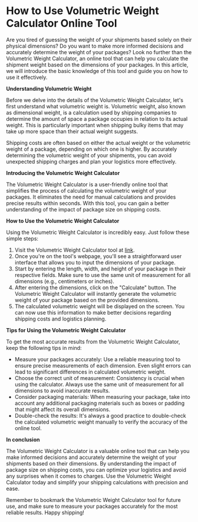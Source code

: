 How to Use Volumetric Weight Calculator Online Tool
===================================================

Are you tired of guessing the weight of your shipments based solely on their physical dimensions? Do you want to make more informed decisions and accurately determine the weight of your packages? Look no further than the Volumetric Weight Calculator, an online tool that can help you calculate the shipment weight based on the dimensions of your packages. In this article, we will introduce the basic knowledge of this tool and guide you on how to use it effectively.

**Understanding Volumetric Weight**

Before we delve into the details of the Volumetric Weight Calculator, let's first understand what volumetric weight is. Volumetric weight, also known as dimensional weight, is a calculation used by shipping companies to determine the amount of space a package occupies in relation to its actual weight. This is particularly important when shipping bulky items that may take up more space than their actual weight suggests.

Shipping costs are often based on either the actual weight or the volumetric weight of a package, depending on which one is higher. By accurately determining the volumetric weight of your shipments, you can avoid unexpected shipping charges and plan your logistics more effectively.

**Introducing the Volumetric Weight Calculator**

The Volumetric Weight Calculator is a user-friendly online tool that simplifies the process of calculating the volumetric weight of your packages. It eliminates the need for manual calculations and provides precise results within seconds. With this tool, you can gain a better understanding of the impact of package size on shipping costs.

**How to Use the Volumetric Weight Calculator**

Using the Volumetric Weight Calculator is incredibly easy. Just follow these simple steps:

1. Visit the Volumetric Weight Calculator tool at [link](https://www.onlinecalculatorsfree.com/tools/volumetric-weight-calculator.html).
2. Once you're on the tool's webpage, you'll see a straightforward user interface that allows you to input the dimensions of your package.
3. Start by entering the length, width, and height of your package in their respective fields. Make sure to use the same unit of measurement for all dimensions (e.g., centimeters or inches).
4. After entering the dimensions, click on the "Calculate" button. The Volumetric Weight Calculator will instantly generate the volumetric weight of your package based on the provided dimensions.
5. The calculated volumetric weight will be displayed on the screen. You can now use this information to make better decisions regarding shipping costs and logistics planning.

**Tips for Using the Volumetric Weight Calculator**

To get the most accurate results from the Volumetric Weight Calculator, keep the following tips in mind:

- Measure your packages accurately: Use a reliable measuring tool to ensure precise measurements of each dimension. Even slight errors can lead to significant differences in calculated volumetric weight.
- Choose the correct unit of measurement: Consistency is crucial when using the calculator. Always use the same unit of measurement for all dimensions to avoid inaccurate results.
- Consider packaging materials: When measuring your package, take into account any additional packaging materials such as boxes or padding that might affect its overall dimensions.
- Double-check the results: It's always a good practice to double-check the calculated volumetric weight manually to verify the accuracy of the online tool.

**In conclusion**

The Volumetric Weight Calculator is a valuable online tool that can help you make informed decisions and accurately determine the weight of your shipments based on their dimensions. By understanding the impact of package size on shipping costs, you can optimize your logistics and avoid any surprises when it comes to charges. Use the Volumetric Weight Calculator today and simplify your shipping calculations with precision and ease.

Remember to bookmark the Volumetric Weight Calculator tool for future use, and make sure to measure your packages accurately for the most reliable results. Happy shipping!